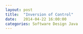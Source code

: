 ```yaml
---
layout: post
title:  "Inversion of Control"
date:   2014-04-22 16:00:00
categories: Software Design Java
---
```




